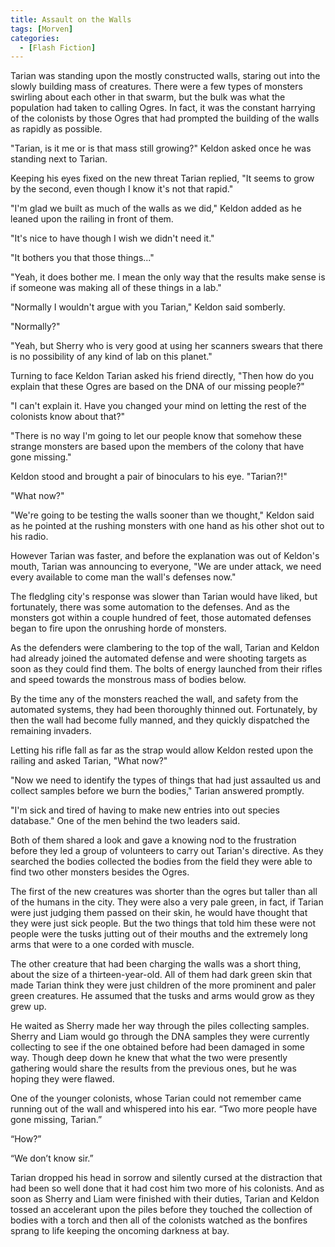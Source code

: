 ```yaml
---
title: Assault on the Walls
tags: [Morven]
categories:
  - [Flash Fiction]
---
```

Tarian was standing upon the mostly constructed walls, staring out into the slowly building mass of creatures.  There were a few types of monsters swirling about each other in that swarm, but the bulk was what the population had taken to calling Ogres.  In fact, it was the constant harrying of the colonists by those Ogres that had prompted the building of the walls as rapidly as possible.

"Tarian, is it me or is that mass still growing?"  Keldon asked once he was standing next to Tarian.<!-- more -->

Keeping his eyes fixed on the new threat Tarian replied, "It seems to grow by the second, even though I know it's not that rapid."

"I'm glad we built as much of the walls as we did,"  Keldon added as he leaned upon the railing in front of them.

"It's nice to have though I wish we didn't need it."

"It bothers you that those things..."

"Yeah, it does bother me.  I mean the only way that the results make sense is if someone was making all of these things in a lab."

"Normally I wouldn't argue with you Tarian,"  Keldon said somberly.

"Normally?"

"Yeah, but Sherry who is very good at using her scanners swears that there is no possibility of any kind of lab on this planet."

Turning to face Keldon Tarian asked his friend directly, "Then how do you explain that these Ogres are based on the DNA of our missing people?"

"I can't explain it.  Have you changed your mind on letting the rest of the colonists know about that?" 

"There is no way I'm going to let our people know that somehow these strange monsters are based upon the members of the colony that have gone missing."

Keldon stood and brought a pair of binoculars to his eye. "Tarian?!"

"What now?"

"We're going to be testing the walls sooner than we thought,"  Keldon said as he pointed at the rushing monsters with one hand as his other shot out to his radio.

However Tarian was faster, and before the explanation was out of Keldon's mouth, Tarian was announcing to everyone, "We are under attack, we need every available to come man the wall's defenses now."

The fledgling city's response was slower than Tarian would have liked, but fortunately, there was some automation to the defenses.  And as the monsters got within a couple hundred of feet, those automated defenses began to fire upon the onrushing horde of monsters.

As the defenders were clambering to the top of the wall, Tarian and Keldon had already joined the automated defense and were shooting targets as soon as they could find them.  The bolts of energy launched from their rifles and speed towards the monstrous mass of bodies below.

By the time any of the monsters reached the wall, and safety from the automated systems, they had been thoroughly thinned out.  Fortunately, by then the wall had become fully manned, and they quickly dispatched the remaining invaders.

Letting his rifle fall as far as the strap would allow Keldon rested upon the railing and asked Tarian, "What now?"

"Now we need to identify the types of things that had just assaulted us and collect samples before we burn the bodies,"  Tarian answered promptly.

"I'm sick and tired of having to make new entries into out species database."  One of the men behind the two leaders said.

Both of them shared a look and gave a knowing nod to the frustration before they led a group of volunteers to carry out Tarian's directive.  As they searched the bodies collected the bodies from the field they were able to find two other monsters besides the Ogres.

The first of the new creatures was shorter than the ogres but taller than all of the humans in the city.  They were also a very pale green, in fact, if Tarian were just judging them passed on their skin, he would have thought that they were just sick people.  But the two things that told him these were not people were the tusks jutting out of their mouths and the extremely long arms that were to a one corded with muscle.

The other creature that had been charging the walls was a short thing, about the size of a thirteen-year-old.  All of them had dark green skin that made Tarian think they were just children of the more prominent and paler green creatures.  He assumed that the tusks and arms would grow as they grew up.

He waited as Sherry made her way through the piles collecting samples.  Sherry and Liam would go through the DNA samples they were currently collecting to see if the one obtained before had been damaged in some way.  Though deep down he knew that what the two were presently gathering would share the results from the previous ones, but he was hoping they were flawed.

One of the younger colonists, whose Tarian could not remember came running out of the wall and whispered into his ear.  “Two more people have gone missing, Tarian.”

“How?”

“We don’t know sir.”

Tarian dropped his head in sorrow and silently cursed at the distraction that had been so well done that it had cost him two more of his colonists.  And as soon as Sherry and Liam were finished with their duties, Tarian and Keldon tossed an accelerant upon the piles before they touched the collection of bodies with a torch and then all of the colonists watched as the bonfires sprang to life keeping the oncoming darkness at bay.